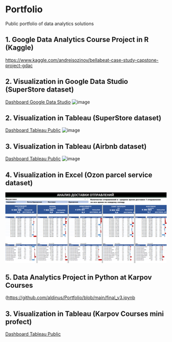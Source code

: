 # Portfolio
Public portfolio of data analytics solutions

## 1. Google Data Analytics Course Project in R (Kaggle)

https://www.kaggle.com/andreisozinov/bellabeat-case-study-capstone-project-gdac


## 2. Visualization in  Google Data Studio (SuperStore dataset)
[Dashboard Google Data Studio]( https://datastudio.google.com/s/lmeFIPry_20)
![image](https://user-images.githubusercontent.com/90471699/134238751-8aa30360-ce7b-43b8-acfc-5d9a9d8b90b7.png)


## 2. Visualization in  Tableau (SuperStore dataset)
 [Dashboard Tableau Public](https://public.tableau.com/views/MySuperstore_16329379007340/Dashboard1)
 ![image](https://github.com/aldinus/DE-101/blob/main/Module3/Tableau_Dashboard.png)

 
## 3. Visualization in  Tableau (Airbnb dataset)

[Dashboard Tableau Public]( https://public.tableau.com/views/airbnb_16332740965890/Dashboard)
![image](https://github.com/aldinus/DE-101/blob/main/Module3/Capstone.png)


## 4. Visualization in  Excel (Ozon parcel service dataset)

![image](https://github.com/aldinus/Portfolio/blob/main/ozon.png)


## 5. Data Analytics Project in Python at Karpov Courses
(https://github.com/aldinus/Portfolio/blob/main/final_v3.ipynb

## 3. Visualization in  Tableau (Karpov Courses mini profect)
[Dashboard Tableau Public](https://public.tableau.com/app/profile/andrey.sozinov/viz/KarpovDashboardPractice_16507146697090/Dashboard1)
